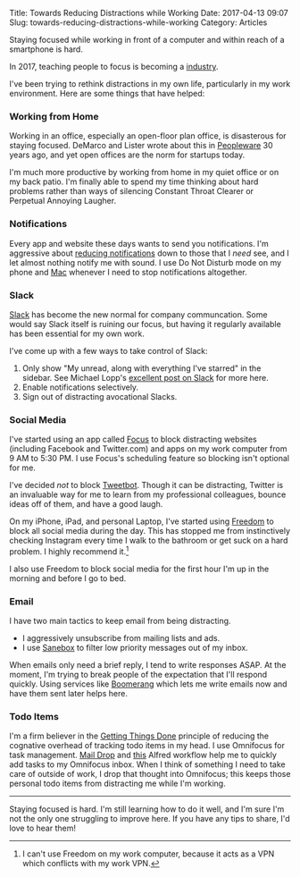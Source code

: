 Title: Towards Reducing Distractions while Working
Date: 2017-04-13 09:07
Slug: towards-reducing-distractions-while-working
Category: Articles

Staying focused while working in front of a computer and within reach of a smartphone is hard.

In 2017, teaching people to focus is becoming a [industry](https://thefocuscourse.com/).

I've been trying to rethink distractions in my own life, particularly in my work environment. Here are some things that have helped:

### Working from Home

Working in an office, especially an open-floor plan office, is disasterous for staying focused. DeMarco and Lister wrote about this in [Peopleware](http://amzn.to/2px5PGj) 30 years ago, and yet open offices are the norm for startups today.

I'm much more productive by working from home in my quiet office or on my back patio. I'm finally able to spend my time thinking about hard problems rather than ways of silencing Constant Throat Clearer or Perpetual Annoying Laugher.

### Notifications

Every app and website these days wants to send you notifications. I'm aggressive about [reducing notifications](http://www.makeuseof.com/tag/take-control-ios-notifications-iphone-ipad/) down to those that I _need_ see, and I let almost nothing notify me with sound. I use Do Not Disturb mode on my phone and [Mac](https://support.apple.com/kb/PH18740?locale=en_US) whenever I need to stop notifications altogether.

### Slack

[Slack](https://slack.com/) has become the new normal for company communcation. Some would say Slack itself is ruining our focus, but having it regularly available has been essential for my own work.

I've come up with a few ways to take control of Slack:

1. Only show "My unread, along with everything I've starred" in the sidebar. See Michael Lopp's [excellent post on Slack](http://randsinrepose.com/archives/how-i-slack/) for more here.
2. Enable notifications selectively.
3. Sign out of distracting avocational Slacks.

### Social Media

I've started using an app called [Focus](https://heyfocus.com/) to block distracting websites (including Facebook and Twitter.com) and apps on my work computer from 9 AM to 5:30 PM. I use Focus's scheduling feature so blocking isn't optional for me.

I've decided _not_ to block [Tweetbot](https://tapbots.com/tweetbot/). Though it can be distracting, Twitter is an invaluable way for me to learn from my professional colleagues, bounce ideas off of them, and have a good laugh.

On my iPhone, iPad, and personal Laptop, I've started using [Freedom](https://freedom.refersion.com/c/c6bad) to block all social media during the day. This has stopped me from instinctively checking Instagram every time I walk to the bathroom or get suck on a hard problem. I highly recommend it.[^freedomapp]

I also use Freedom to block social media for the first hour I'm up in the morning and before I go to bed.

[^freedomapp]: I can't use Freedom on my work computer, because it acts as a VPN which conflicts with my work VPN.


### Email

I have two main tactics to keep email from being distracting.

* I aggressively unsubscribe from mailing lists and ads.
* I use [Sanebox](https://sanebox.com/t/49nyh) to filter low priority messages out of my inbox.

When emails only need a brief reply, I tend to write responses ASAP. At the moment, I'm trying to break people of the expectation that I'll respond quickly. Using services like [Boomerang](http://www.boomeranggmail.com/) which lets me write emails now and have them sent later helps here.

### Todo Items

I'm a firm believer in the [Getting Things Done](http://amzn.to/2ovAgit) principle of reducing the cognative overhead of tracking todo items in my head. I use Omnifocus for task management. [Mail Drop](https://support.omnigroup.com/omnifocus-mail-drop/) and [this](http://bachyaproductions.com/better-omnifocus-task-entry/) Alfred workflow help me to quickly add tasks to my Omnifocus inbox. When I think of something I need to take care of outside of work, I drop that thought into Omnifocus; this keeps those personal todo items from distracting me while I'm working.

<hr>

Staying focused is hard. I'm still learning how to do it well, and I'm sure I'm not the only one struggling to improve here. If you have any tips to share, I'd love to hear them!